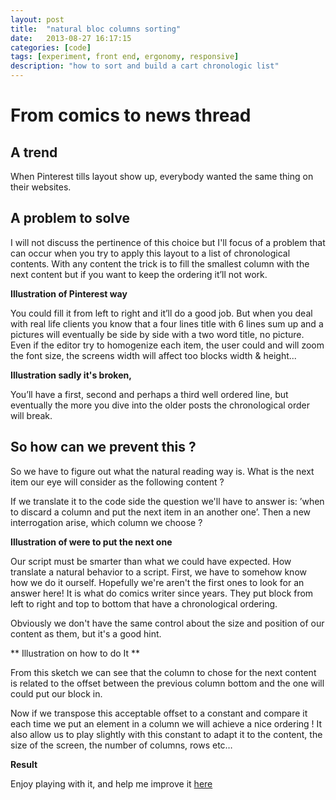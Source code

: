 ```yaml
---
layout: post
title:  "natural bloc columns sorting"
date:   2013-08-27 16:17:15
categories: [code]
tags: [experiment, front end, ergonomy, responsive]
description: "how to sort and build a cart chronologic list"
---
```


# From comics to news thread

## A trend
When Pinterest tills layout show up, everybody wanted the same thing on their websites.

## A problem to solve
I will not discuss the pertinence of this choice but I'll focus of a problem that can occur when you try to apply this layout to a list of chronological contents.
With any content the trick is to fill the smallest column with the next content but if you want to keep the ordering  it’ll not work.

**Illustration of Pinterest way**

You could fill it from left to right and it’ll do a good job. But when you deal with real life clients you know that a four lines title with 6 lines sum up and a pictures will eventually be side by side with a two word title, no picture. Even if the editor try to homogenize each item, the user could and will zoom the font size, the screens width will affect too blocks width & height...

**Illustration sadly it's broken,**

You’ll have a first, second and perhaps a third well ordered line, but eventually the more you dive into the older posts the chronological order will break.

## So how can we prevent this ?

So we have to figure out what the natural reading way is.
What is the next item our eye will consider as the following content ?

If we translate it to the code side the question we'll have to answer is: ’when to discard a column and put the next item in an another one’. Then a new interrogation arise, which column we choose ?

**Illustration of were to put the next one**

Our script must be smarter than what we could have expected. How  translate a natural behavior to a script.
First, we have to somehow know how we do it ourself. Hopefully we're aren't the first ones to look for an answer here! It is what do comics writer since years. They put block from left to right and top to bottom that have a chronological ordering.

Obviously we don't have the same control about the size and position of our content as them, but it's a good hint.

** Illustration on how to do It **

From this sketch we can see that the column to chose for the next content is related to the offset between the previous column bottom and the one will could put our block in.

Now if we transpose this acceptable offset to a constant and compare it each time we put an element in a column we will achieve a nice ordering !
It also allow us to play slightly with this constant to adapt it to the content, the size of the screen, the number of columns, rows etc…

**Result**

Enjoy playing with it, and help me improve it [here](http://github.com/Plou/jCascading)
